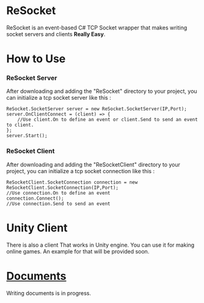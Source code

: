 #  ReSocket
ReSocket is an event-based C# TCP Socket wrapper that makes writing socket servers and clients **Really Easy**.
# How to Use
### ReSocket Server
After downloading and adding the "ReSocket" directory to your project, you can initialize a tcp socket server like this :

    ReSocket.SocketServer server = new ReSocket.SocketServer(IP,Port);
    server.OnClientConnect = (client) => {
        //Use client.On to define an event or client.Send to send an event to client.
    };
    server.Start();
    
### ReSocket Client
After downloading and adding the "ReSocketClient" directory to your project, you can initialize a tcp socket connection like this :

    ReSocketClient.SocketConnection connection = new ReSocketClient.SocketConnection(IP,Port);
    //Use connection.On to define an event
    connection.Connect();
    //Use connection.Send to send an event
    
# Unity Client
There is also a client That works in Unity engine. You can use it for making online games. An example for that will be provided soon.
# [Documents](https://github.com/Tidominer/ReSocket/blob/main/Documents/Documents.md)
Writing documents is in progress.

